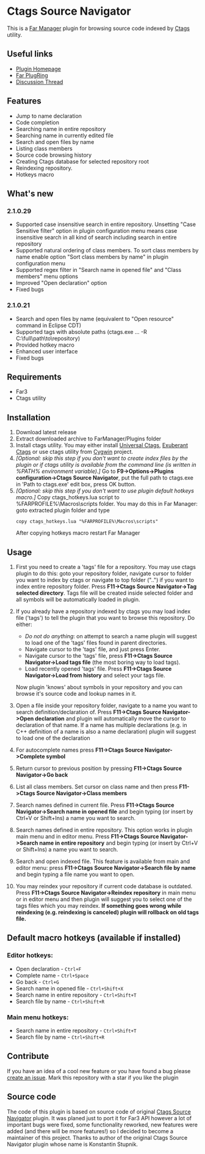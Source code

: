 # Ctags Source Navigator
This is a [Far Manager](https://www.farmanager.com/) plugin for browsing source code indexed by [Ctags](https://en.wikipedia.org/wiki/Ctags) utility.
## Useful links
+ [Plugin Homepage](https://github.com/EugeneManushkin/CtagsSourceNavigator)
+ [Far PlugRing](https://plugring.farmanager.com/plugin.php?pid=478)
+ [Discussion Thread](https://forum.farmanager.com/viewtopic.php?f=5&t=6394)
## Features
+ Jump to name declaration
+ Code completion
+ Searching name in entire repository
+ Searching name in currently edited file
+ Search and open files by name
+ Listing class members
+ Source code browsing history
+ Creating Ctags database for selected repository root
+ Reindexing repository.
+ Hotkeys macro
## What's new 
### 2.1.0.29
+ Supported case insensitive search in entire repository. Unsetting "Case Sensitive filter" option in plugin configuration menu means case insensitive search in all kind of search including search in entire repository
+ Supported natural ordering of class members. To sort class members by name enable option "Sort class members by name" in plugin configuration menu
+ Supported regex filter in "Search name in opened file" and "Class members" menu options
+ Improved "Open declaration" option
+ Fixed bugs
### 2.1.0.21
+ Search and open files by name (equivalent to "Open resource" command in Eclipse CDT)
+ Supported tags with absolute paths (ctags.exe ... -R C:\full\path\to\repository)
+ Provided hotkey macro
+ Enhanced user interface
+ Fixed bugs
## Requirements
+ Far3
+ Ctags utility
## Installation
1. Download latest release
2. Extract downloaded archive to FarManager/Plugins folder
3. Install ctags utility. You may either install [Universal Ctags](https://ctags.io/), [Exuberant Ctags](http://ctags.sourceforge.net/) or use ctags utility from [Cygwin](http://www.cygwin.com/) project.
4. *[Optional: skip this step if you don't want to create index files by the plugin or if ctags utility is available from the command line (is written in %PATH% environment variable).]*
   Go to **F9->Options->Plugins configuration->Ctags Source Navigator**, put the full path to ctags.exe in 'Path to ctags.exe' edit box, press OK button.
5. *[Optional: skip this step if you don't want to use plugin default hotkeys macro.]* Copy ctags_hotkeys.lua script to %FARPROFILE%\Macros\scripts folder. You may do this in Far Manager: goto extracted plugin folder and type
   ```
   copy ctags_hotkeys.lua "%FARPROFILE%\Macros\scripts"
   ```
   After copying hotkeys macro restart Far Manager
## Usage
1. First you need to create a 'tags' file for a repository. You may use ctags plugin to do this: goto your repository folder, navigate cursor to folder you want to index by ctags or navigate to top folder ("..") if you want to index entire repository folder. Press **F11->Ctags Source Navigator->Tag selected directory**. Tags file will be created inside selected folder and all symbols will be automatically loaded in plugin.
2. If you already have a repository indexed by ctags you may load index file ('tags') to tell the plugin that you want to browse this repository. Do either:
    * *Do not do anything*: on attempt to search a name plugin will suggest to load one of the 'tags' files found in parent directories.
    * Navigate cursor to the 'tags' file, and just press Enter.
    * Navigate cursor to the 'tags' file, press **F11->Ctags Source Navigator->Load tags file** (the most boring way to load tags).
    * Load recently opened 'tags' file. Press **F11->Ctags Source Navigator->Load from history** and select your tags file.

   Now plugin 'knows' about symbols in your repository and you can browse it's source code and lookup names in it.
3. Open a file inside your repository folder, navigate to a name you want to search definition/declaration of. Press **F11->Ctags Source Navigator->Open declaration** and plugin will automatically move the cursor to declaration of that name. If a name has multiple declarations (e.g. in C++ definition of a name is also a name declaration) plugin will suggest to load one of the declaration
4. For autocomplete names press **F11->Ctags Source Navigator->Complete symbol**
5. Return cursor to previous position by pressing **F11->Ctags Source Navigator->Go back**
6. List all class members. Set cursor on class name and then press **F11->Ctags Source Navigator->Class members**
7. Search names defined in current file. Press **F11->Ctags Source Navigator->Search name in opened file** and begin typing (or insert by Ctrl+V or Shift+Ins) a name you want to search.
8. Search names defined in entire repository. This option works in plugin main menu and in editor menu. Press **F11->Ctags Source Navigator->Search name in entire repository** and begin typing (or insert by Ctrl+V or Shift+Ins) a name you want to search.
9. Search and open indexed file. This feature is available from main and editor menu: press **F11->Ctags Source Navigator->Search file by name** and begin typing a file name you want to open.
10. You may reindex your repository if current code database is outdated. Press **F11->Ctags Source Navigator->Reindex repository** in main menu or in editor menu and then plugin will suggest you to select one of the tags files which you may reindex. **If something goes wrong while reindexing (e.g. reindexing is canceled) plugin will rollback on old tags file.**
## Default macro hotkeys (available if installed)
### Editor hotkeys:
+ Open declaration - ```Ctrl+F```
+ Complete name - ```Ctrl+Space```
+ Go back - ```Ctrl+G```
+ Search name in opened file - ```Ctrl+Shift+X```
+ Search name in entire repository - ```Ctrl+Shift+T```
+ Search file by name - ```Ctrl+Shift+R```
### Main menu hotkeys:
+ Search name in entire repository - ```Ctrl+Shift+T```
+ Search file by name - ```Ctrl+Shift+R```
## Contribute
If you have an idea of a cool new feature or you have found a bug please [create an issue](https://github.com/EugeneManushkin/CtagsSourceNavigator/issues/new). Mark this repository with a star if you like the plugin
## Source code
The code of this plugin is based on source code of original [Ctags Source Navigator](https://github.com/trexinc/evil-programmers/tree/master/ctags) plugin. It was planed just to port it for Far3 API however a lot of important bugs were fixed, some functionality reworked, new features were added (and there will be more features!) so I decided to become a maintainer of this project. Thanks to author of the original Ctags Source Navigator plugin whose name is Konstantin Stupnik.
